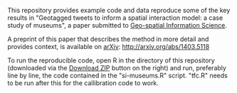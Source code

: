 This repository provides example code and data reproduce some
of the key results in "Geotagged tweets to inform a spatial interaction model: a case study of museums",
a paper submitted to [Geo-spatial Information Science](http://www.tandfonline.com/loi/tgsi20).

A
preprint of this paper that describes the method in more
detail and provides context, is available on [arXiv](http://arxiv.org/):
http://arxiv.org/abs/1403.5118

To run the reproducible code, open R in the directory of this
repository (downloaded via the
[Download ZIP](https://github.com/Robinlovelace/twitter-leeds/archive/master.zip)
button on the right) and run, preferably line by line, the
code contained in the "si-museums.R" script. "tfc.R" needs to
be run after this for the callibration code to work.
